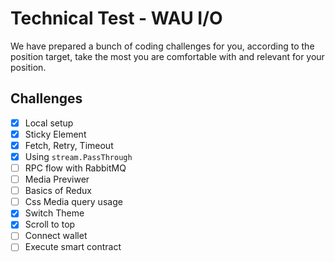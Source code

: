# Technical Test - WAU I/O #


We have prepared a bunch of coding challenges for you, according to the position target, take the most you are comfortable with and relevant for your position.


## Challenges ##

- [x] Local setup
- [x] Sticky Element
- [x] Fetch, Retry, Timeout
- [x] Using `stream.PassThrough`
- [ ] RPC flow with RabbitMQ
- [ ] Media Previwer
- [ ] Basics of Redux
- [ ] Css Media query usage
- [x] Switch Theme
- [x] Scroll to top
- [ ] Connect wallet
- [ ] Execute smart contract